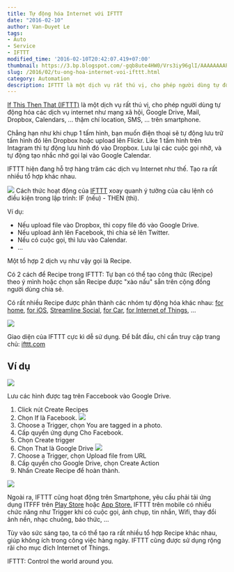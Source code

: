 ```yaml
---
title: Tự động hóa Internet với IFTTT
date: "2016-02-10"
author: Van-Duyet Le
tags:
- Auto
- Service
- IFTTT
modified_time: '2016-02-10T20:42:07.419+07:00'
thumbnail: https://3.bp.blogspot.com/-gqb8ute4HW0/Vrs3iy96glI/AAAAAAAAPZo/1wTJSjXqZyM/s1600/IFTTT.png
slug: /2016/02/tu-ong-hoa-internet-voi-ifttt.html
category: Automation
description: IFTTT là một dịch vụ rất thú vị, cho phép người dùng tự động hóa các dịch vụ internet như mạng xã hội, Google Drive, Mail, Dropbox, Calendars, ... thậm chí location, SMS, ... trên smartphone.
---
```


[If This Then That (IFTTT)](https://ifttt.com/) là một dịch vụ rất thú vị, cho phép người dùng tự động hóa các dịch vụ internet như mạng xã hội, Google Drive, Mail, Dropbox, Calendars, ... thậm chí location, SMS, ... trên smartphone.

Chẳng hạn như khi chụp 1 tấm hình, bạn muốn điện thoại sẽ tự động lưu trữ tấm hình đó lên Dropbox hoặc upload lên Flickr. Like 1 tấm hình trên Intagram thì tự động lưu hình đó vào Dropbox. Lưu lại các cuộc gọi nhỡ, và tự động tạo nhắc nhở gọi lại vào Google Calendar.

IFTTT hiện đang hỗ trợ hàng trăm các dịch vụ Internet như thế. Tạo ra rất nhiều tổ hợp khác nhau.

![](https://3.bp.blogspot.com/-gqb8ute4HW0/Vrs3iy96glI/AAAAAAAAPZo/1wTJSjXqZyM/s400/IFTTT.png)
Cách thức hoạt động của [IFTTT](https://ifttt.com/recipes) xoay quanh ý tưởng của câu lệnh có điều kiện trong lập trình: IF (nếu) - THEN (thì). 

Ví dụ:

- Nếu upload file vào Dropbox, thì copy file đó vào Google Drive. 
- Nếu upload ảnh lên Facebook, thì chia sẻ lên Twitter.
- Nếu có cuộc gọi, thì lưu vào Calendar.
- ...

Một tổ hợp 2 dịch vụ như vậy gọi là Recipe. 

Có 2 cách để Recipe trong IFTTT: Tự bạn có thể tạo công thức (Recipe) theo ý mình hoặc chọn sẵn Recipe được "xào nấu" sẵn trên cộng đồng người dùng chia sẻ.

Có rất nhiều Recipe được phân thành các nhóm tự động hóa khác nhau: [for home](https://ifttt.com/recipes/collections/167-recipes-for-the-home), [for iOS](https://ifttt.com/recipes/collections/42-recipes-for-ios), [Streamline Social](https://ifttt.com/recipes/collections/40-recipes-to-streamline-your-social-media), [for Car](https://ifttt.com/recipes/collections/161-recipes-for-your-car), [for Internet of Things](https://ifttt.com/recipes/collections/32-recipes-for-the-internet-of-things), ...

[![](https://3.bp.blogspot.com/-qdeV8trnF7Q/Vrs2TYDYzII/AAAAAAAAPZc/ohBTm2-PEZI/s1600/healthy_lifestyle_1024.png)](https://ifttt.com/recipes)

Giao diện của IFTTT cực kì dễ sử dụng. Để bắt đầu, chỉ cần truy cập trang chủ: [ifttt.com](http://ifttt.com/)

## Ví dụ ##

[![](https://2.bp.blogspot.com/-GO7JdubQh1A/Vrs4RHEg7jI/AAAAAAAAPZ0/dWGpVBAevh0/s640/Screenshot%2Bfrom%2B2016-02-10%2B20-15-40.png)](https://ifttt.com/recipes/54681-download-new-facebook-photos-you-re-tagged-in-to-a-google-drive-folder)

Lưu các hình được tag trên Faccebook vào Google Drive.

1. Click nút Create Recipes 
2. Chọn If là Facebook.
![](https://1.bp.blogspot.com/-jYO_EKW6L9U/Vrs6TiLlIXI/AAAAAAAAPaA/JZIUpZTt_JQ/s640/Screenshot%2Bfrom%2B2016-02-10%2B20-21-19.png)
3. Choose a Trigger, chọn You are tagged in a photo.
4. Cấp quyền ứng dụng Cho Facebook.
5. Chọn Create trigger
6. Chọn That là Google Drive ![](https://1.bp.blogspot.com/-aQh3of31G0Q/Vrs6dUDWwZI/AAAAAAAAPaI/AvQCbR2bBb8/s640/Screenshot%2Bfrom%2B2016-02-10%2B20-22-29.png)
7. Choose a Trigger, chọn Upload file from URL
8. Cấp quyền cho Google Drive, chọn Create Action
9. Nhấn Create Recipe để hoàn thành.   

![](https://1.bp.blogspot.com/-YTLCKFkdqGE/Vrs6tC2bWfI/AAAAAAAAPaQ/bPyW-1y2Eyc/s640/Screenshot%2Bfrom%2B2016-02-10%2B20-26-54.png)

Ngoài ra, IFTTT cũng hoạt động trên Smartphone, yêu cầu phải tải ứng dụng ITFFF trên [Play Store](https://play.google.com/store/apps/details?id=com.ifttt.ifttt) hoặc [App Store.](https://itunes.apple.com/us/app/if-by-ifttt/id660944635?mt=8) IFTTT trên mobile có nhiều chức năng như Trigger khi có cuộc gọi, ảnh chụp, tin nhắn, Wifi, thay đổi ảnh nền, nhạc chuông, báo thức, ...

Tùy vào sức sáng tạo, ta có thể tạo ra rất nhiều tổ hợp Recipe khác nhau, giúp không ích trong công việc hàng ngày. IFTTT cũng được sử dụng rộng rãi cho mục đích Internet of Things.

IFTTT: Control the world around you.
